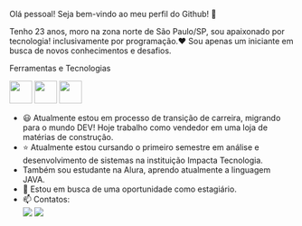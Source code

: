 Olá pessoal! Seja bem-vindo ao meu perfil do Github! 👋

Tenho 23 anos, moro na zona norte de São Paulo/SP, sou apaixonado por tecnologia! inclusivamente por programação.❤ 
Sou apenas um iniciante em busca de novos conhecimentos e desafios.

Ferramentas e Tecnologias

<img src="https://cdn.jsdelivr.net/gh/devicons/devicon/icons/git/git-original.svg" width="40" height="40"/> <img src="https://cdn.jsdelivr.net/gh/devicons/devicon/icons/github/github-original.svg" width="40" height="40" /> <img src="https://cdn.jsdelivr.net/gh/devicons/devicon/icons/java/java-original.svg" width="40" height="40"/>  
          
- 😃 Atualmente estou em processo de transição de carreira, migrando para o mundo DEV! Hoje trabalho como vendedor em uma loja de matérias de construção.
- ⭐ Atualmente estou cursando o primeiro semestre em análise e desenvolvimento de sistemas na instituição Impacta Tecnologia.
- Também sou estudante na Alura, aprendo atualmente a linguagem JAVA.  
- 🤝 Estou em busca de uma oportunidade como estagiário.
- 📫 Contatos:
  <div> 
     <a href="https://www.linkedin.com/in/allyson-alves-2a1414195" target="_blank"><img src="https://img.shields.io/badge/-LinkedIn-%230077B5?style=for-the-badge&logo=linkedin&logoColor=white" target="_blank"></a> <a href = "allyson.silvacosta02@gmail.com"><img src="https://img.shields.io/badge/Gmail-D14836?style=for-the-badge&logo=gmail&logoColor=white" target="_blank"></a>
 </div>


  
